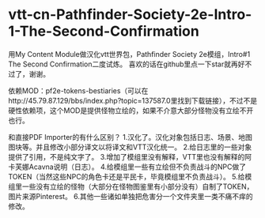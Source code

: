 # vtt-cn-Pathfinder-Society-2e-Intro-1-The-Second-Confirmation
用My Content Module做汉化vtt世界包，Pathfinder Society 2e模组，Intro#1 The Second Confirmation二度试炼。
喜欢的话在github里点一下star就再好不过了，谢谢。

依赖MOD：pf2e-tokens-bestiaries（可以在http://45.79.87.129/bbs/index.php?topic=137587.0里找到下载链接），不过不是硬性依赖项，这个MOD是提供怪物立绘的，如果不介意大部分怪物没有立绘不开也行。

和直接PDF Importer的有什么区别？
1.汉化了。汉化对象包括日志、场景、地图图块等。并且修改小部分译文以将译文和VTT汉化统一。
2.给日志里的一些对象提供了引用，不是纯文字了。
3.增加了模组里没有解释，VTT里也没有解释的阿卡芙娜Acavna说明（日志）。
4.给模组里一些有立绘但不负责战斗的NPC做了TOKEN（当然这些NPC的角色卡还是平民卡，毕竟模组里不负责战斗）。
5.给模组里一些没有立绘的怪物（大部分在怪物图鉴里有小部分没有）自制了TOKEN，图片来源Pinterest。
6.其他一些诸如单独把危害分一个文件夹里一类不痛不痒的修改。
